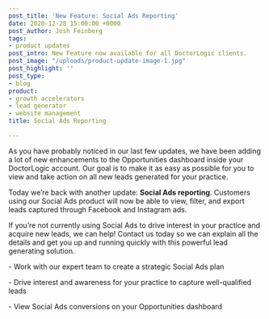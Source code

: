 ```yaml
---
post_title: 'New Feature: Social Ads Reporting'
date: 2020-12-28 15:00:00 +0000
post_author: Josh Feinberg
tags:
- product updates
post_intro: New Feature now available for all DoctorLogic clients.
post_image: "/uploads/product-update-image-1.jpg"
post_highlight: ''
post_type:
- blog
product:
- growth accelerators
- lead generator
- website management
title: Social Ads Reporting

---
```

As you have probably noticed in our last few updates, we have been adding a lot of new enhancements to the Opportunities dashboard inside your DoctorLogic account. Our goal is to make it as easy as possible for you to view and take action on all new leads generated for your practice.   
  
Today we’re back with another update: **Social Ads reporting**. Customers using our Social Ads product will now be able to view, filter, and export leads captured through Facebook and Instagram ads.  
  
If you’re not currently using Social Ads to drive interest in your practice and acquire new leads, we can help! Contact us today so we can explain all the details and get you up and running quickly with this powerful lead generating solution.  
  
\- Work with our expert team to create a strategic Social Ads plan  
  
\- Drive interest and awareness for your practice to capture well-qualified leads  
  
\- View Social Ads conversions on your Opportunities dashboard